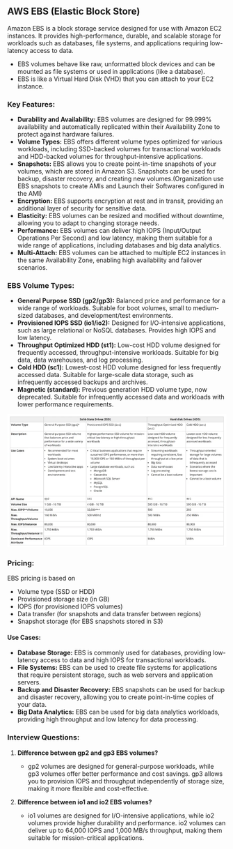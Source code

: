 ## AWS EBS (Elastic Block Store)

Amazon EBS is a block storage service designed for use with Amazon EC2 instances. It provides high-performance, durable, and scalable storage for workloads such as databases, file systems, and applications requiring low-latency access to data.
- EBS volumes behave like raw, unformatted block devices and can be mounted as file systems or used in applications (like a database). 
- EBS is like a Virtual Hard Disk (VHD) that you can attach to your EC2 instance.

### Key Features:
- **Durability and Availability:** EBS volumes are designed for 99.999% availability and automatically replicated within their Availability Zone to protect against hardware failures.
- **Volume Types:** EBS offers different volume types optimized for various workloads, including SSD-backed volumes for transactional workloads and HDD-backed volumes for throughput-intensive applications.
- **Snapshots:** EBS allows you to create point-in-time snapshots of your volumes, which are stored in Amazon S3. Snapshots can be used for backup, disaster recovery, and creating new volumes.(Organization use EBS snapshots to create AMIs and Launch their Softwares configured in the AMI)
- **Encryption:** EBS supports encryption at rest and in transit, providing an additional layer of security for sensitive data.
- **Elasticity:** EBS volumes can be resized and modified without downtime, allowing you to adapt to changing storage needs.
- **Performance:** EBS volumes can deliver high IOPS (Input/Output Operations Per Second) and low latency, making them suitable for a wide range of applications, including databases and big data analytics.
- **Multi-Attach:** EBS volumes can be attached to multiple EC2 instances in the same Availability Zone, enabling high availability and failover scenarios.

### EBS Volume Types:
- **General Purpose SSD (gp2/gp3):** Balanced price and performance for a wide range of workloads. Suitable for boot volumes, small to medium-sized databases, and development/test environments.
- **Provisioned IOPS SSD (io1/io2):** Designed for I/O-intensive applications, such as large relational or NoSQL databases. Provides high IOPS and low latency.
- **Throughput Optimized HDD (st1):** Low-cost HDD volume designed for frequently accessed, throughput-intensive workloads. Suitable for big data, data warehouses, and log processing.
- **Cold HDD (sc1):** Lowest-cost HDD volume designed for less frequently accessed data. Suitable for large-scale data storage, such as infrequently accessed backups and archives.
- **Magnetic (standard):** Previous generation HDD volume type, now deprecated. Suitable for infrequently accessed data and workloads with lower performance requirements.

![alt text](image.png)

### Pricing:
EBS pricing is based on 
- Volume type (SSD or HDD)
- Provisioned storage size (in GB)
- IOPS (for provisioned IOPS volumes)
- Data transfer (for snapshots and data transfer between regions)
- Snapshot storage (for EBS snapshots stored in S3)

#### Use Cases:
- **Database Storage:** EBS is commonly used for databases, providing low-latency access to data and high IOPS for transactional workloads.
- **File Systems:** EBS can be used to create file systems for applications that require persistent storage, such as web servers and application servers.
- **Backup and Disaster Recovery:** EBS snapshots can be used for backup and disaster recovery, allowing you to create point-in-time copies of your data.
- **Big Data Analytics:** EBS can be used for big data analytics workloads, providing high throughput and low latency for data processing.

### Interview Questions:
1. **Difference between gp2 and gp3 EBS volumes?**
   - gp2 volumes are designed for general-purpose workloads, while gp3 volumes offer better performance and cost savings. gp3 allows you to provision IOPS and throughput independently of storage size, making it more flexible and cost-effective.

2. **Difference between io1 and io2 EBS volumes?**
   - io1 volumes are designed for I/O-intensive applications, while io2 volumes provide higher durability and performance. io2 volumes can deliver up to 64,000 IOPS and 1,000 MB/s throughput, making them suitable for mission-critical applications.